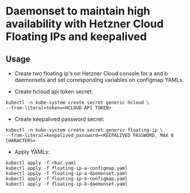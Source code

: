 # Daemonset to maintain high availability with Hetzner Cloud Floating IPs and keepalived

## Usage

- Create two floating ip's on Hetzner Cloud console for a and b daemonsets and set corresponding variables on configmap YAMLs.

- Create hcloud api token secret:

```
kubectl -n kube-system create secret generic hcloud \
--from-literal=token=<HCLOUD API TOKEN>
```

- Create keepalived password secret:

```
kubectl -n kube-system create secret generic floating-ip \
--from-literal=keepalived_password=<KEEPALIVED PASSWORD, MAX 8 CHARACTERS>
```

- Apply YAMLs:

```
kubectl apply -f rbac.yaml
kubectl apply -f floating-ip-a-configmap.yaml
kubectl apply -f floating-ip-a-daemonset.yaml
kubectl apply -f floating-ip-b-configmap.yaml
kubectl apply -f floating-ip-b-daemonset.yaml
```
